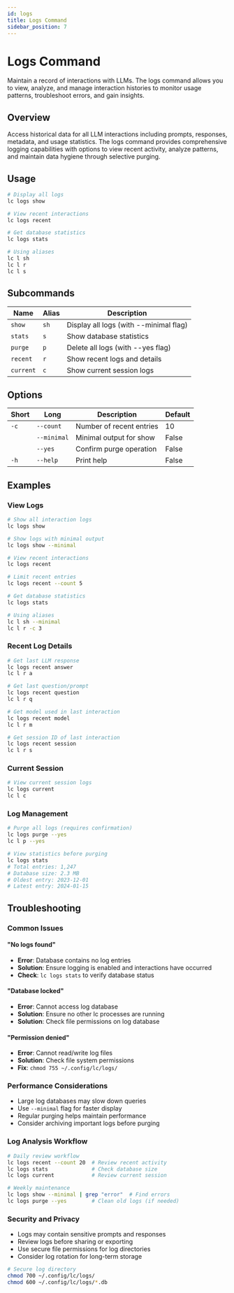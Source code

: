 ```yaml
---
id: logs
title: Logs Command
sidebar_position: 7
---
```


# Logs Command

Maintain a record of interactions with LLMs. The logs command allows you to view, analyze, and manage interaction histories to monitor usage patterns, troubleshoot errors, and gain insights.

## Overview

Access historical data for all LLM interactions including prompts, responses, metadata, and usage statistics. The logs command provides comprehensive logging capabilities with options to view recent activity, analyze patterns, and maintain data hygiene through selective purging.

## Usage

```bash
# Display all logs
lc logs show

# View recent interactions
lc logs recent

# Get database statistics
lc logs stats

# Using aliases
lc l sh
lc l r
lc l s
```

## Subcommands

| Name    | Alias | Description                            |
|---------|-------|----------------------------------------|
| `show`  | `sh`  | Display all logs (with --minimal flag)|
| `stats` | `s`   | Show database statistics               |
| `purge` | `p`   | Delete all logs (with --yes flag)     |
| `recent`| `r`   | Show recent logs and details           |
| `current`| `c`  | Show current session logs              |

## Options

| Short | Long       | Description                 | Default |
|-------|------------|-----------------------------|---------|
| `-c`  | `--count`  | Number of recent entries    | 10      |
|       | `--minimal`| Minimal output for show     | False   |
|       | `--yes`    | Confirm purge operation     | False   |
| `-h`  | `--help`   | Print help                  | False   |

## Examples

### View Logs

```bash
# Show all interaction logs
lc logs show

# Show logs with minimal output
lc logs show --minimal

# View recent interactions
lc logs recent

# Limit recent entries
lc logs recent --count 5

# Get database statistics
lc logs stats

# Using aliases
lc l sh --minimal
lc l r -c 3
```

### Recent Log Details

```bash
# Get last LLM response
lc logs recent answer
lc l r a

# Get last question/prompt
lc logs recent question
lc l r q

# Get model used in last interaction
lc logs recent model
lc l r m

# Get session ID of last interaction
lc logs recent session
lc l r s
```

### Current Session

```bash
# View current session logs
lc logs current
lc l c
```

### Log Management

```bash
# Purge all logs (requires confirmation)
lc logs purge --yes
lc l p --yes

# View statistics before purging
lc logs stats
# Total entries: 1,247
# Database size: 2.3 MB
# Oldest entry: 2023-12-01
# Latest entry: 2024-01-15
```

## Troubleshooting

### Common Issues

#### "No logs found"

- **Error**: Database contains no log entries
- **Solution**: Ensure logging is enabled and interactions have occurred
- **Check**: `lc logs stats` to verify database status

#### "Database locked"

- **Error**: Cannot access log database
- **Solution**: Ensure no other lc processes are running
- **Solution**: Check file permissions on log database

#### "Permission denied"

- **Error**: Cannot read/write log files
- **Solution**: Check file system permissions
- **Fix**: `chmod 755 ~/.config/lc/logs/`

### Performance Considerations

- Large log databases may slow down queries
- Use `--minimal` flag for faster display
- Regular purging helps maintain performance
- Consider archiving important logs before purging

### Log Analysis Workflow

```bash
# Daily review workflow
lc logs recent --count 20  # Review recent activity
lc logs stats              # Check database size
lc logs current            # Review current session

# Weekly maintenance
lc logs show --minimal | grep "error"  # Find errors
lc logs purge --yes        # Clean old logs (if needed)
```

### Security and Privacy

- Logs may contain sensitive prompts and responses
- Review logs before sharing or exporting
- Use secure file permissions for log directories
- Consider log rotation for long-term storage

```bash
# Secure log directory
chmod 700 ~/.config/lc/logs/
chmod 600 ~/.config/lc/logs/*.db
```
